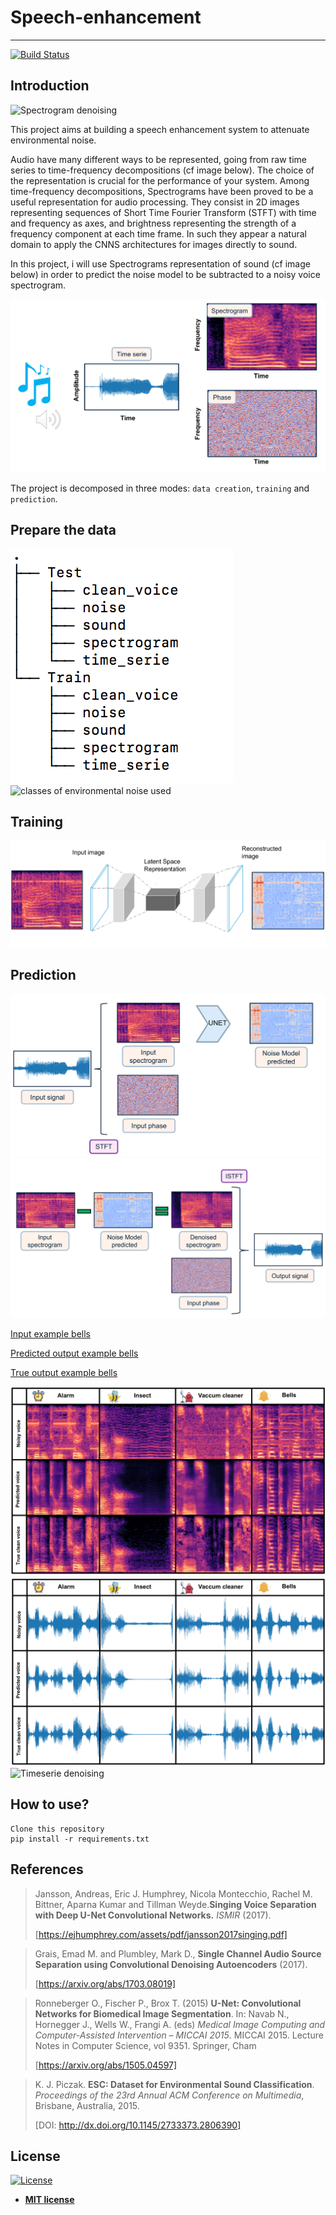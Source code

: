 # Speech-enhancement
---
[![Build Status](https://travis-ci.com/vbelz/Speech-enhancement.svg?branch=master)](https://travis-ci.com/vbelz/Speech-enhancement)
>
>
## Introduction

<img src="img/denoise_10classes.gif" alt="Spectrogram denoising" title="Speech enhancement"/>

This project aims at building a speech enhancement system to attenuate environmental noise.

Audio have many different ways to be represented, going from raw time series to time-frequency decompositions (cf image below).
The choice of the representation is crucial for the performance of your system.
Among time-frequency decompositions, Spectrograms have been proved to be a useful representation for audio processing. They consist in 2D images representing sequences of Short Time Fourier Transform (STFT) with time and frequency as axes, and brightness representing the strength of a frequency component at each time frame. In such they appear a natural domain to apply the CNNS architectures for images directly to sound.

In this project, i will use Spectrograms representation of sound (cf image below) in order to predict the noise model
to be subtracted to a noisy voice spectrogram.

<img src="img/sound_to_spectrogram.png" alt="sound representation" title="sound representation" />

The project is decomposed in three modes: `data creation`, `training` and `prediction`.

## Prepare the data
<img src="img/structure_folder.png" alt="data folder structure" title="data folder structure" />


<img src="img/classes_noise.png" alt="classes of environmental noise used" title="classes of environmental noise" />

## Training


<img src="img/Unet_noisyvoice_to_noisemodel.png" alt="Unet training" title="Unet training" />

## Prediction

<img src="img/flow_prediction.png" alt="flow prediction part 1" title="flow prediction part 1" />

<img src="img/flow_prediction_part2.png" alt="flow prediction part 2" title="flow prediction part 2" />

[Input example bells](/demo_data/validation/noisy_voice_bells28.wav)

[Predicted output example bells](https://vbelz.github.io/Speech-enhancement/demo_data/validation/voice_pred_bells28.wav)

[True output example bells](/demo_data/validation/voice_bells28.wav)

<img src="img/validation_spec_examples.png" alt="validation examples" title="Spectrogram validation examples" />

<img src="img/validation_timeserie_examples.png" alt="validation examples timeserie" title="Time serie validation examples" />

<img src="img/denoise_ts_10classes.gif" alt="Timeserie denoising" title="Speech enhancement"/>

## How to use?

```
Clone this repository
pip install -r requirements.txt

```
## References

>Jansson, Andreas, Eric J. Humphrey, Nicola Montecchio, Rachel M. Bittner, Aparna Kumar and Tillman Weyde.**Singing Voice Separation with Deep U-Net Convolutional Networks.** *ISMIR* (2017).
>
>[https://ejhumphrey.com/assets/pdf/jansson2017singing.pdf]

>Grais, Emad M. and Plumbley, Mark D., **Single Channel Audio Source Separation using Convolutional Denoising Autoencoders** (2017).
>
>[https://arxiv.org/abs/1703.08019]

>Ronneberger O., Fischer P., Brox T. (2015) **U-Net: Convolutional Networks for Biomedical Image Segmentation**. In: Navab N., Hornegger J., Wells W., Frangi A. (eds) *Medical Image Computing and Computer-Assisted Intervention – MICCAI 2015*. MICCAI 2015. Lecture Notes in Computer Science, vol 9351. Springer, Cham
>
>[https://arxiv.org/abs/1505.04597]

> K. J. Piczak. **ESC: Dataset for Environmental Sound Classification**. *Proceedings of the 23rd Annual ACM Conference on Multimedia*, Brisbane, Australia, 2015.
>
> [DOI: http://dx.doi.org/10.1145/2733373.2806390]

## License

[![License](http://img.shields.io/:license-mit-blue.svg?style=flat-square)](http://badges.mit-license.org)

- **[MIT license](http://opensource.org/licenses/mit-license.php)**
